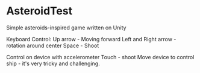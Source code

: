 AsteroidTest
============

Simple asteroids-inspired game written on Unity

Keyboard Control:
Up arrow - Moving forward
Left and Right arrow - rotation around center
Space - Shoot

Control on device with accelerometer
Touch - shoot
Move device to control ship - it's very tricky and challenging.



